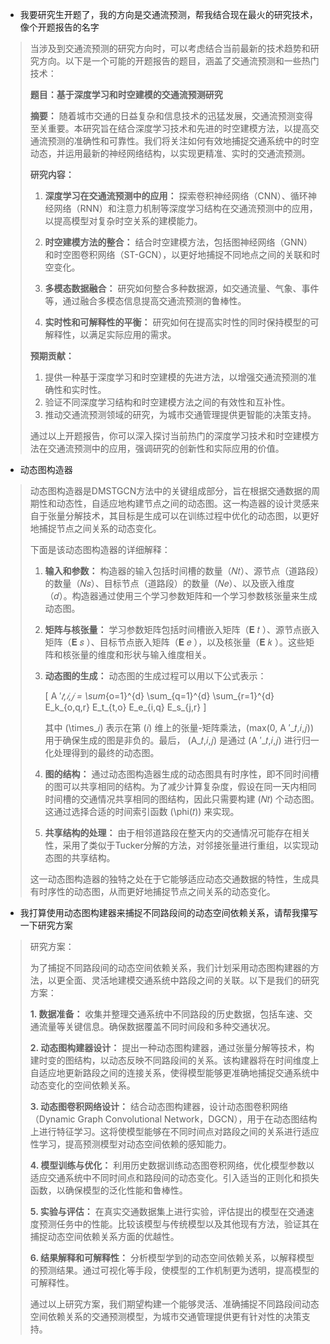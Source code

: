 + 我要研究生开题了，我的方向是交通流预测，帮我结合现在最火的研究技术，像个开题报告的名字

> 当涉及到交通流预测的研究方向时，可以考虑结合当前最新的技术趋势和研究方向。以下是一个可能的开题报告的题目，涵盖了交通流预测和一些热门技术：
>
> **题目：基于深度学习和时空建模的交通流预测研究**
>
> **摘要：**
> 随着城市交通的日益复杂和信息技术的迅猛发展，交通流预测变得至关重要。本研究旨在结合深度学习技术和先进的时空建模方法，以提高交通流预测的准确性和可靠性。我们将关注如何有效地捕捉交通系统中的时空动态，并运用最新的神经网络结构，以实现更精准、实时的交通流预测。
>
> **研究内容：**
> 1. **深度学习在交通流预测中的应用：** 探索卷积神经网络（CNN）、循环神经网络（RNN）和注意力机制等深度学习结构在交通流预测中的应用，以提高模型对复杂时空关系的建模能力。
>
> 2. **时空建模方法的整合：** 结合时空建模方法，包括图神经网络（GNN）和时空图卷积网络（ST-GCN），以更好地捕捉不同地点之间的关联和时空变化。
>
> 3. **多模态数据融合：** 研究如何整合多种数据源，如交通流量、气象、事件等，通过融合多模态信息提高交通流预测的鲁棒性。
>
> 4. **实时性和可解释性的平衡：** 研究如何在提高实时性的同时保持模型的可解释性，以满足实际应用的需求。
>
> **预期贡献：**
> 1. 提供一种基于深度学习和时空建模的先进方法，以增强交通流预测的准确性和实时性。
> 2. 验证不同深度学习结构和时空建模方法之间的有效性和互补性。
> 3. 推动交通流预测领域的研究，为城市交通管理提供更智能的决策支持。
>
> 通过以上开题报告，你可以深入探讨当前热门的深度学习技术和时空建模方法在交通流预测中的应用，强调研究的创新性和实际应用的价值。









+ 动态图构造器

> 动态图构造器是DMSTGCN方法中的关键组成部分，旨在根据交通数据的周期性和动态性，自适应地构建节点之间的动态图。这一构造器的设计灵感来自于张量分解技术，其目标是生成可以在训练过程中优化的动态图，以更好地捕捉节点之间关系的动态变化。
>
> 下面是该动态图构造器的详细解释：
>
> 1. **输入和参数：** 构造器的输入包括时间槽的数量（𝑁𝑡）、源节点（道路段）的数量（𝑁𝑠）、目标节点（道路段）的数量（𝑁𝑒）、以及嵌入维度（𝑑）。构造器通过使用三个学习参数矩阵和一个学习参数核张量来生成动态图。
>
> 2. **矩阵与核张量：** 学习参数矩阵包括时间槽嵌入矩阵（𝐄 𝑡 ）、源节点嵌入矩阵（𝐄 𝑠 ）、目标节点嵌入矩阵（𝐄 𝑒 ），以及核张量（𝐄 𝑘 ）。这些矩阵和核张量的维度和形状与输入维度相关。
>
> 3. **动态图的生成：** 动态图的生成过程可以用以下公式表示：
>
>    \[ A ′_𝑡,𝑖,𝑗 = \sum_{o=1}^{d} \sum_{q=1}^{d} \sum_{r=1}^{d} E_k_{o,q,r} E_t_{t,o} E_e_{i,q} E_s_{j,r} \]
>
>    其中 \(\times_𝑖\) 表示在第 \(𝑖\) 维上的张量-矩阵乘法，\(max(0, A ′_𝑡,𝑖,𝑗)\) 用于确保生成的图是非负的。最后， \(A_𝑡,𝑖,𝑗\) 是通过 \(A ′_𝑡,𝑖,𝑗\) 进行归一化处理得到的最终的动态图。
>
> 4. **图的结构：** 通过动态图构造器生成的动态图具有时序性，即不同时间槽的图可以共享相同的结构。为了减少计算复杂度，假设在同一天内相同时间槽的交通情况共享相同的图结构，因此只需要构建 \(𝑁𝑡\) 个动态图。这通过选择合适的时间索引函数 \(\phi(𝑡)\) 来实现。
>
> 5. **共享结构的处理：** 由于相邻道路段在整天内的交通情况可能存在相关性，采用了类似于Tucker分解的方法，对邻接张量进行重组，以实现动态图的共享结构。
>
> 这一动态图构造器的独特之处在于它能够适应动态交通数据的特性，生成具有时序性的动态图，从而更好地捕捉节点之间关系的动态变化。







+ 我打算使用动态图构建器来捕捉不同路段间的动态空间依赖关系，请帮我攥写一下研究方案

> 研究方案：
>
> 为了捕捉不同路段间的动态空间依赖关系，我们计划采用动态图构建器的方法，以更全面、灵活地建模交通系统中路段之间的关联。以下是我们的研究方案：
>
> **1. 数据准备：**
>    收集并整理交通系统中不同路段的历史数据，包括车速、交通流量等关键信息。确保数据覆盖不同时间段和多种交通状况。
>
> **2. 动态图构建器设计：**
>    提出一种动态图构建器，通过张量分解等技术，构建时变的图结构，以动态反映不同路段间的关系。该构建器将在时间维度上自适应地更新路段之间的连接关系，使得模型能够更准确地捕捉交通系统中动态变化的空间依赖关系。
>
> **3. 动态图卷积网络设计：**
>    结合动态图构建器，设计动态图卷积网络（Dynamic Graph Convolutional Network，DGCN），用于在动态图结构上进行特征学习。这将使模型能够在不同时间点对路段之间的关系进行适应性学习，提高预测模型对动态空间依赖的感知能力。
>
> **4. 模型训练与优化：**
>    利用历史数据训练动态图卷积网络，优化模型参数以适应交通系统中不同时间点和路段间的动态变化。引入适当的正则化和损失函数，以确保模型的泛化性能和鲁棒性。
>
> **5. 实验与评估：**
>    在真实交通数据集上进行实验，评估提出的模型在交通速度预测任务中的性能。比较该模型与传统模型以及其他现有方法，验证其在捕捉动态空间依赖关系方面的优越性。
>
> **6. 结果解释和可解释性：**
>    分析模型学到的动态空间依赖关系，以解释模型的预测结果。通过可视化等手段，使模型的工作机制更为透明，提高模型的可解释性。
>
> 通过以上研究方案，我们期望构建一个能够灵活、准确捕捉不同路段间动态空间依赖关系的交通预测模型，为城市交通管理提供更有针对性的决策支持。
